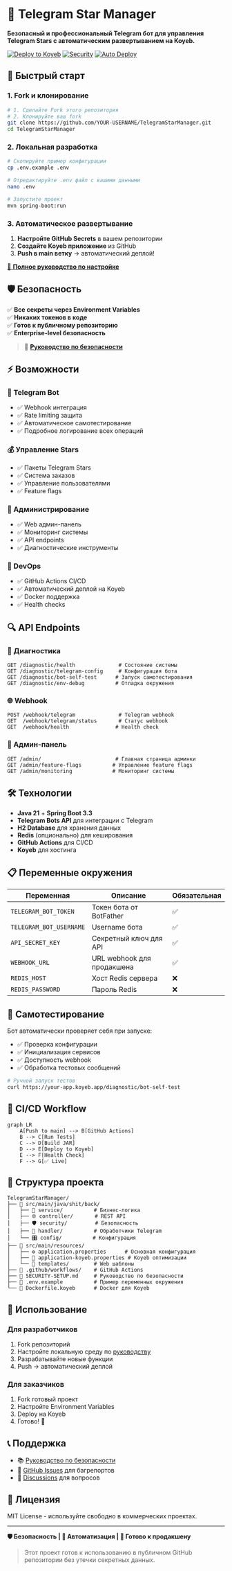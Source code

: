# 🤖 Telegram Star Manager

**Безопасный и профессиональный Telegram бот для управления Telegram Stars с автоматическим развертыванием на Koyeb.**

[![Deploy to Koyeb](https://img.shields.io/badge/Deploy%20to-Koyeb-00D9FF?style=for-the-badge&logo=koyeb)](https://app.koyeb.com)
[![Security](https://img.shields.io/badge/Security-Environment%20Variables-green?style=for-the-badge&logo=shield)](./SECURITY-SETUP.md)
[![Auto Deploy](https://img.shields.io/badge/Auto%20Deploy-GitHub%20Actions-blue?style=for-the-badge&logo=github)](/.github/workflows/deploy.yml)

## 🚀 Быстрый старт

### 1. Fork и клонирование
```bash
# 1. Сделайте Fork этого репозитория
# 2. Клонируйте ваш fork
git clone https://github.com/YOUR-USERNAME/TelegramStarManager.git
cd TelegramStarManager
```

### 2. Локальная разработка
```bash
# Скопируйте пример конфигурации
cp .env.example .env

# Отредактируйте .env файл с вашими данными
nano .env

# Запустите проект
mvn spring-boot:run
```

### 3. Автоматическое развертывание
1. **Настройте GitHub Secrets** в вашем репозитории
2. **Создайте Koyeb приложение** из GitHub
3. **Push в main ветку** → автоматический деплой!

[📖 **Полное руководство по настройке**](./SECURITY-SETUP.md)

## 🛡️ Безопасность

✅ **Все секреты через Environment Variables**  
✅ **Никаких токенов в коде**  
✅ **Готов к публичному репозиторию**  
✅ **Enterprise-level безопасность**  

> 🔐 [**Руководство по безопасности**](./SECURITY-SETUP.md)

## ⚡ Возможности

### 🤖 Telegram Bot
- ✅ Webhook интеграция
- ✅ Rate limiting защита
- ✅ Автоматическое самотестирование
- ✅ Подробное логирование всех операций

### 💰 Управление Stars
- ✅ Пакеты Telegram Stars
- ✅ Система заказов
- ✅ Управление пользователями
- ✅ Feature flags

### 🔧 Администрирование
- ✅ Web админ-панель
- ✅ Мониторинг системы
- ✅ API endpoints
- ✅ Диагностические инструменты

### 🚀 DevOps
- ✅ GitHub Actions CI/CD
- ✅ Автоматический деплой на Koyeb
- ✅ Docker поддержка
- ✅ Health checks

## 🔍 API Endpoints

### 🏥 Диагностика
```
GET /diagnostic/health              # Состояние системы
GET /diagnostic/telegram-config     # Конфигурация бота
GET /diagnostic/bot-self-test      # Запуск самотестирования
GET /diagnostic/env-debug          # Отладка окружения
```

### 🌐 Webhook
```
POST /webhook/telegram              # Telegram webhook
GET  /webhook/telegram/status       # Статус webhook
GET  /webhook/health               # Health check
```

### 👑 Админ-панель
```
GET /admin/                        # Главная страница админки
GET /admin/feature-flags          # Управление feature flags
GET /admin/monitoring             # Мониторинг системы
```

## 🛠️ Технологии

- **Java 21** + **Spring Boot 3.3**
- **Telegram Bots API** для интеграции с Telegram
- **H2 Database** для хранения данных
- **Redis** (опционально) для кеширования
- **GitHub Actions** для CI/CD
- **Koyeb** для хостинга

## 📋 Переменные окружения

| Переменная | Описание | Обязательная |
|------------|----------|--------------|
| `TELEGRAM_BOT_TOKEN` | Токен бота от BotFather | ✅ |
| `TELEGRAM_BOT_USERNAME` | Username бота | ✅ |
| `API_SECRET_KEY` | Секретный ключ для API | ✅ |
| `WEBHOOK_URL` | URL webhook для продакшена | ✅ |
| `REDIS_HOST` | Хост Redis сервера | ❌ |
| `REDIS_PASSWORD` | Пароль Redis | ❌ |

## 🧪 Самотестирование

Бот автоматически проверяет себя при запуске:

- ✅ Проверка конфигурации
- ✅ Инициализация сервисов  
- ✅ Доступность webhook
- ✅ Обработка тестовых сообщений

```bash
# Ручной запуск тестов
curl https://your-app.koyeb.app/diagnostic/bot-self-test
```

## 🔄 CI/CD Workflow

```mermaid
graph LR
    A[Push to main] --> B[GitHub Actions]
    B --> C[Run Tests]
    C --> D[Build JAR]
    D --> E[Deploy to Koyeb]
    E --> F[Health Check]
    F --> G[✅ Live]
```

## 📁 Структура проекта

```
TelegramStarManager/
├── 📁 src/main/java/shit/back/
│   ├── 🤖 service/          # Бизнес-логика
│   ├── 🌐 controller/       # REST API
│   ├── 🛡️ security/         # Безопасность
│   ├── 📝 handler/          # Обработчики Telegram
│   └── 🎛️ config/          # Конфигурация
├── 📁 src/main/resources/
│   ├── ⚙️ application.properties      # Основная конфигурация
│   ├── 🚀 application-koyeb.properties # Koyeb оптимизации
│   └── 🎨 templates/        # Web шаблоны
├── 📁 .github/workflows/    # GitHub Actions
├── 🔐 SECURITY-SETUP.md     # Руководство по безопасности
├── 📄 .env.example          # Пример переменных окружения
└── 🐳 Dockerfile.koyeb      # Docker для Koyeb
```

## 🤝 Использование

### Для разработчиков
1. Fork репозиторий
2. Настройте локальную среду по [руководству](./SECURITY-SETUP.md)
3. Разрабатывайте новые функции
4. Push → автоматический деплой

### Для заказчиков
1. Fork готовый проект
2. Настройте Environment Variables
3. Deploy на Koyeb
4. Готово! 🎉

## 📞 Поддержка

- 📚 [Руководство по безопасности](./SECURITY-SETUP.md)
- 🔧 [GitHub Issues](../../issues) для багрепортов
- 💬 [Discussions](../../discussions) для вопросов

## 📜 Лицензия

MIT License - используйте свободно в коммерческих проектах.

---

**🛡️ Безопасность | 🚀 Автоматизация | 💼 Готово к продакшену**

> Этот проект готов к использованию в публичном GitHub репозитории без утечки секретных данных.
